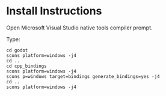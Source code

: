 # Install Instructions

Open Microsoft Visual Studio native tools compiler prompt.

Type:

```
cd godot
scons platform=windows -j4
cd ..
cd cpp_bindings
scons platform=windows -j4
scons p=windows target=bindings generate_bindings=yes -j4
cd ..
scons platform=windows -j4
```

